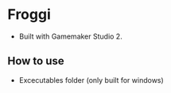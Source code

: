 # Froggi
- Built with Gamemaker Studio 2.

## How to use
- Excecutables folder (only built for windows)
